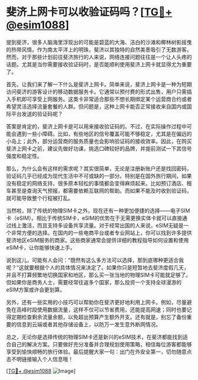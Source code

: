 # 斐济上网卡可以收验证码吗？[[TG💪+ @esim1088](https://t.me/s/esim1088)]

提到斐济，很多人脑海里浮现出的可能是碧蓝的大海、洁白的沙滩和椰林树影摇曳的热带风情。作为南太平洋上的明珠，斐济以其独特的自然美景吸引了无数游客。然而，对于那些计划前往斐济旅行的人来说，网络连接问题往往是一个让人头疼的话题。尤其是当你需要接收验证码时，是否能顺利使用斐济上网卡就显得尤为重要了。

首先，让我们来了解一下什么是斐济上网卡。简单来说，斐济上网卡是一种为短期访问斐济的游客设计的移动数据服务卡。它通常以预付费的形式出售，用户只需插入手机即可享受上网服务。这类卡非常适合那些不想长期绑定某个运营商合约或者希望灵活选择流量套餐的人群。但问题是，这种上网卡能否正常接收来自国内或国际平台发送的验证码呢？

答案是肯定的，斐济上网卡是可以用来接收验证码的。不过，在实际操作过程中可能会遇到一些小障碍。比如，有些地区的信号覆盖可能不够稳定，尤其是在偏远的小岛上；此外，部分运营商的服务质量也会影响验证码的接收效率。因此，在购买斐济上网卡之前，建议先做好功课，挑选口碑较好的品牌，并提前测试一下其信号强度和稳定性。

那么，为什么会有这样的需求呢？其实很简单，无论是注册新账户还是找回密码，验证码几乎已经成为现代生活中不可或缺的一部分。特别是在国外旅行期间，如果没有稳定的网络支持，很多原本轻松的事情都会变得麻烦起来。比如预订酒店、租车甚至是查询天气预报，都需要依赖互联网的帮助。而如果不能及时收到验证码，就可能导致整个行程被打乱。

当然啦，除了传统的物理SIM卡之外，现在还有一种更加便捷的选择——电子SIM卡（eSIM）。相比于传统SIM卡，eSIM的优势在于无需更换实体卡就可以直接通过线上激活，而且支持多设备共享流量。对于经常出国的人来说，eSIM无疑是一个非常方便的选择。在国内的一些电商平台或者专业网站上，你可以找到许多提供斐济地区eSIM服务的商家。这些商家通常会提供详细的教程指导如何设置和使用eSIM卡，让你能够快速上手。

说到这儿，可能有人会问：“既然有这么多方法可以选择，那到底哪种更适合我呢？”这就要根据个人的具体情况来决定了。如果你只是短暂地去斐济度假几天，并且不打算频繁地切换国家和地区，那么买一张当地的物理SIM卡可能就足够了。但如果你是商务人士，需要经常往返多个国家，那么投资一个支持全球漫游的eSIM方案或许会更划算。

另外，还有一些实用的小技巧可以帮助你在斐济更好地利用上网卡。例如，尽量避免在高峰时段使用数据流量，这样不仅可以节省费用，还能提高网速；同时也要记得定期检查剩余流量余额，以免超出预算产生额外开支。还有就是，别忘了备份重要的信息到云端或者其他存储设备上，以防万一发生意外断网情况。

总之，无论你是选择传统的物理SIM卡还是新兴的eSIM技术，在斐济都能找到适合自己的解决方案。只要做好充分准备并合理规划使用策略，相信每位游客都能够享受到愉快顺畅的旅行体验。最后提醒大家一句：出门在外安全第一，切勿随意点击不明链接输入个人信息哦！

[[TG💪+ @esim1088](https://t.me/s/esim1088) ![Image](https://i.postimg.cc/4NQfJmqS/Snipaste-2025-05-13-00-14-12.png)]